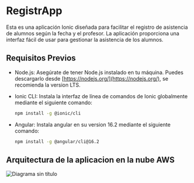 # RegistrApp

Esta es una aplicación Ionic diseñada para facilitar el registro de asistencia de alumnos según la fecha y el profesor. La aplicación proporciona una interfaz fácil de usar para gestionar la asistencia de los alumnos.

## Requisitos Previos

- Node.js: Asegúrate de tener Node.js instalado en tu máquina. Puedes descargarlo desde [https://nodejs.org/](https://nodejs.org/), se recomienda la version LTS.

- Ionic CLI: Instala la interfaz de línea de comandos de Ionic globalmente mediante el siguiente comando:
  ```bash
  npm install -g @ionic/cli
  ```
- Angular: Instala angular en su version 16.2 mediante el siguiente comando:
  ```bash
  npm install -g @angular/cli@16.2
  ```
## Arquitectura de la aplicacion en la nube AWS
![Diagrama sin título](https://github.com/mndiazf/RegistrApp/assets/110750463/4b8bc5fc-62d9-4455-9274-b9afe480bad7)
